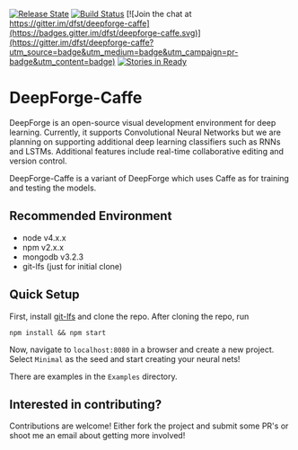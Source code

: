 [![Release State](https://img.shields.io/badge/state-pre--alpha-red.svg)](https://img.shields.io/badge/state-pre--alpha-red.svg)
[![Build Status](https://travis-ci.org/dfst/deepforge-caffe.svg?branch=master)](https://travis-ci.org/dfst/deepforge-caffe)
[![Join the chat at https://gitter.im/dfst/deepforge-caffe](https://badges.gitter.im/dfst/deepforge-caffe.svg)](https://gitter.im/dfst/deepforge-caffe?utm_source=badge&utm_medium=badge&utm_campaign=pr-badge&utm_content=badge)
[![Stories in Ready](https://badge.waffle.io/dfst/deepforge-caffe.png?label=ready&title=Ready)](https://waffle.io/dfst/deepforge-caffe)

# DeepForge-Caffe
DeepForge is an open-source visual development environment for deep learning. Currently, it supports Convolutional Neural Networks but we are planning on supporting additional deep learning classifiers such as RNNs and LSTMs. Additional features include real-time collaborative editing and version control.

DeepForge-Caffe is a variant of DeepForge which uses Caffe as for training and testing the models.

## Recommended Environment
- node v4.x.x
- npm v2.x.x
- mongodb v3.2.3
- git-lfs (just for initial clone)

## Quick Setup
First, install [git-lfs](https://git-lfs.github.com/) and clone the repo. After cloning the repo, run

```
npm install && npm start
```

Now, navigate to `localhost:8080` in a browser and create a new project. Select `Minimal` as the seed and start creating your neural nets!

There are examples in the `Examples` directory.

## Interested in contributing?
Contributions are welcome! Either fork the project and submit some PR's or shoot me an email about getting more involved!
